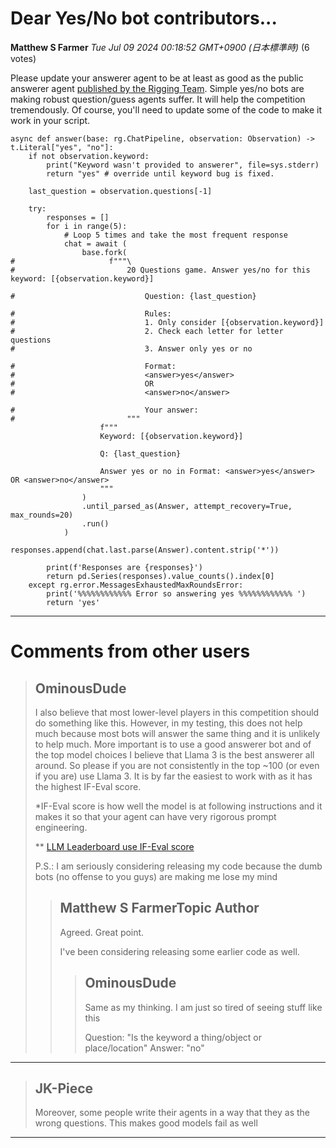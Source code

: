 # Dear Yes/No bot contributors...

**Matthew S Farmer** *Tue Jul 09 2024 00:18:52 GMT+0900 (日本標準時)* (6 votes)

Please update your answerer agent to be at least as good as the public answerer agent [published by the Rigging Team](https://www.kaggle.com/code/robikscube/phi3-intro-to-rigging-for-llm-20-questions?kernelSessionId=185594599). Simple yes/no bots are making robust question/guess agents suffer. It will help the competition tremendously. Of course, you'll need to update some of the code to make it work in your script.

```
async def answer(base: rg.ChatPipeline, observation: Observation) -> t.Literal["yes", "no"]:
    if not observation.keyword:
        print("Keyword wasn't provided to answerer", file=sys.stderr)
        return "yes" # override until keyword bug is fixed.

    last_question = observation.questions[-1]

    try:
        responses = []
        for i in range(5):
            # Loop 5 times and take the most frequent response
            chat = await (
                base.fork(
#                     f"""\
#                         20 Questions game. Answer yes/no for this keyword: [{observation.keyword}]

#                             Question: {last_question}

#                             Rules:
#                             1. Only consider [{observation.keyword}]
#                             2. Check each letter for letter questions
#                             3. Answer only yes or no

#                             Format:
#                             <answer>yes</answer>
#                             OR
#                             <answer>no</answer>

#                             Your answer:
#                         """
                    f"""
                    Keyword: [{observation.keyword}]

                    Q: {last_question}

                    Answer yes or no in Format: <answer>yes</answer> OR <answer>no</answer>
                    """
                )
                .until_parsed_as(Answer, attempt_recovery=True, max_rounds=20)
                .run()
            )
            responses.append(chat.last.parse(Answer).content.strip('*'))

        print(f'Responses are {responses}')
        return pd.Series(responses).value_counts().index[0]
    except rg.error.MessagesExhaustedMaxRoundsError:
        print('%%%%%%%%%%%% Error so answering yes %%%%%%%%%%%% ')
        return 'yes'

```



---

 # Comments from other users

> ## OminousDude
> 
> I also believe that most lower-level players in this competition should do something like this. However, in my testing, this does not help much because most bots will answer the same thing and it is unlikely to help much. More important is to use a good answerer bot and of the top model choices I believe that Llama 3 is the best answerer all around. So please if you are not consistently in the top ~100 (or even if you are) use Llama 3. It is by far the easiest to work with as it has the highest IF-Eval score.
> 
> *IF-Eval score is how well the model is at following instructions and it makes it so that your agent can have very rigorous prompt engineering.
> 
> ** [LLM Leaderboard use IF-Eval score](https://huggingface.co/spaces/open-llm-leaderboard/open_llm_leaderboard)
> 
> P.S.: I am seriously considering releasing my code because the dumb bots (no offense to you guys) are making me lose my mind
> 
> 
> 
> > ## Matthew S FarmerTopic Author
> > 
> > Agreed. Great point.
> > 
> >  I've been considering releasing some earlier code as well. 
> > 
> > 
> > 
> > > ## OminousDude
> > > 
> > > Same as my thinking. I am just so tired of seeing stuff like this
> > > 
> > > Question: "Is the keyword a thing/object or place/location" Answer: "no"
> > > 
> > > 
> > > 


---

> ## JK-Piece
> 
> Moreover, some people write their agents in a way that they as the wrong questions. This makes good models fail as well
> 
> 
> 


---

